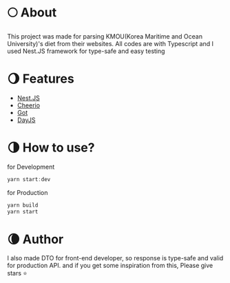 # 🌕 About

This project was made for parsing KMOU(Korea Maritime and Ocean University)'s diet from their websites. All codes are with Typescript and I used Nest.JS framework for type-safe and easy testing

# 🌖 Features

- [Nest.JS](https://www.npmjs.com/package/@nestjs/core)
- [Cheerio](https://www.npmjs.com/package/cheerio)
- [Got](https://www.npmjs.com/package/got)
- [DayJS](https://www.npmjs.com/package/dayjs)

# 🌗 How to use?

for Development

```jsx
yarn start:dev
```

for Production

```jsx
yarn build
yarn start
```

# 🌘 Author

I also made DTO for front-end developer, so response is type-safe and valid for production API. and if you get some inspiration from this, Please give stars ⭐
